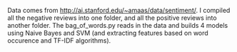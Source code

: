Data comes from http://ai.stanford.edu/~amaas/data/sentiment/.
I compiled all the negative reviews into one folder, and all the positive reviews into another folder.
The bag_of_words.py reads in the data and builds 4 models using Naive Bayes and SVM
(and extracting features based on word occurence and TF-IDF algorithms).
